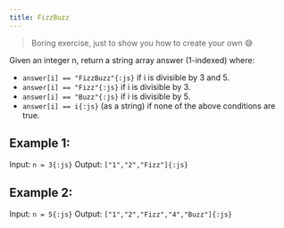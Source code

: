 ```yaml
---
title: FizzBuzz
---
```


> Boring exercise, just to show you how to create your own 😅

Given an integer n, return a string array answer (1-indexed) where:

-   `answer[i] == "FizzBuzz"{:js}` if i is divisible by 3 and 5.
-   `answer[i] == "Fizz"{:js}` if i is divisible by 3.
-   `answer[i] == "Buzz"{:js}` if i is divisible by 5.
-   `answer[i] == i{:js}` (as a string) if none of the above conditions are true.

## Example 1:

Input: `n = 3{:js}`
Output: `["1","2","Fizz"]{:js}`

## Example 2:

Input: `n = 5{:js}`
Output: `["1","2","Fizz","4","Buzz"]{:js}`
